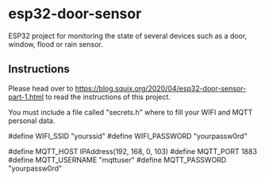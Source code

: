 # esp32-door-sensor

ESP32 project for monitoring the state of several devices such as a door, window, flood or rain sensor.

## Instructions

Please head over to https://blog.squix.org/2020/04/esp32-door-sensor-part-1.html to read the instructions of this project.

You must include a file called "secrets.h" where to fill your WIFI and MQTT personal data.

#define WIFI_SSID "yourssid"
#define WIFI_PASSWORD "yourpassw0rd"

#define MQTT_HOST IPAddress(192, 168, 0, 103)
#define MQTT_PORT 1883
#define MQTT_USERNAME "mqttuser"
#define MQTT_PASSWORD "yourpassw0rd"